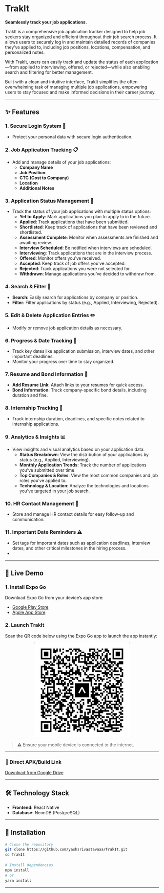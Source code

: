 # TrakIt

**Seamlessly track your job applications.**

TrakIt is a comprehensive job application tracker designed to help job seekers stay organized and efficient throughout their job search process. It allows users to securely log in and maintain detailed records of companies they’ve applied to, including job positions, locations, compensation, and personalized notes.

With TrakIt, users can easily track and update the status of each application—from applied to interviewing, offered, or rejected—while also enabling search and filtering for better management.

Built with a clean and intuitive interface, TrakIt simplifies the often overwhelming task of managing multiple job applications, empowering users to stay focused and make informed decisions in their career journey.

---

## ✨ Features

### 1. **Secure Login System** 🔐
- Protect your personal data with secure login authentication.

### 2. **Job Application Tracking** 📋
- Add and manage details of your job applications:
  - **Company Name**
  - **Job Position**
  - **CTC (Cost to Company)**
  - **Location**
  - **Additional Notes**

### 3. **Application Status Management** 🔄
- Track the status of your job applications with multiple status options:
  - **Yet to Apply**: Mark applications you plan to apply to in the future.
  - **Applied**: Track applications that have been submitted.
  - **Shortlisted**: Keep track of applications that have been reviewed and shortlisted.
  - **Assessment Complete**: Monitor when assessments are finished and awaiting review.
  - **Interview Scheduled**: Be notified when interviews are scheduled.
  - **Interviewing**: Track applications that are in the interview process.
  - **Offered**: Monitor offers you've received.
  - **Accepted**: Keep track of job offers you've accepted.
  - **Rejected**: Track applications you were not selected for.
  - **Withdrawn**: Manage applications you’ve decided to withdraw from.

### 4. **Search & Filter** 📑
- **Search**: Easily search for applications by company or position.
- **Filter**: Filter applications by status (e.g., Applied, Interviewing, Rejected).

### 5. **Edit & Delete Application Entries** ✏️
- Modify or remove job application details as necessary.

### 6. **Progress & Date Tracking** 📆
- Track key dates like application submission, interview dates, and other important deadlines.
- Monitor your progress over time to stay organized.

### 7. **Resume and Bond Information** 📎
- **Add Resume Link**: Attach links to your resumes for quick access.
- **Bond Information**: Track company-specific bond details, including duration and fine.

### 8. **Internship Tracking** 📓
- Track internship duration, deadlines, and specific notes related to internship applications.

### 9. **Analytics & Insights** 📊
- View insights and visual analytics based on your application data:
  - **Status Breakdown**: View the distribution of your applications by status (e.g., Applied, Interviewing).
  - **Monthly Application Trends**: Track the number of applications you’ve submitted over time.
  - **Top Companies & Roles**: View the most common companies and job roles you've applied to.
  - **Technology & Location**: Analyze the technologies and locations you've targeted in your job search.

### 10. **HR Contact Management** 📂
- Store and manage HR contact details for easy follow-up and communication.

### 11. **Important Date Reminders** ⚠️
- Set tags for important dates such as application deadlines, interview dates, and other critical milestones in the hiring process.
- 


---

## 📱 Live Demo

### 1. Install **Expo Go**
Download Expo Go from your device’s app store:

- [Google Play Store](https://play.google.com/store/apps/details?id=host.exp.exponent&pcampaignid=web_share)  
- [Apple App Store](https://apps.apple.com/us/app/expo-go/id982107779)

### 2. Launch TrakIt
Scan the QR code below using the Expo Go app to launch the app instantly:

<p align="center">
  <img src="https://raw.githubusercontent.com/yashsrivastavaaa/TrakIt/refs/heads/main/qr.png" height="308" width="312" alt="TrakIt QR Code">
</p>

> ⚠️ Ensure your mobile device is connected to the internet.

---

### 🔗 Direct APK/Build Link  
[Download from Google Drive](https://drive.google.com/file/d/1XjBrpb_pZ-DDmfPdCOvYpfrAJ0R3vk5z/view?usp=sharing)

---

## 🛠️ Technology Stack

- **Frontend:** React Native  
- **Database:** NeonDB (PostgreSQL)

---

## 🚀 Installation

```bash
# Clone the repository
git clone https://github.com/yashsrivastavaaa/TrakIt.git
cd TrakIt

# Install dependencies
npm install
# or
yarn install
```

---
